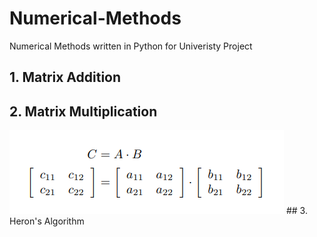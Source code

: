 # Numerical-Methods
Numerical Methods written in Python for Univeristy Project

## 1. Matrix Addition
## 2. Matrix Multiplication
<img src = "images/Multi.png">
## 3. Heron's Algorithm
